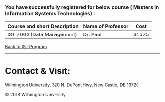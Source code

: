 ### You have successfully registered for below course ( Masters in  Information Systems Technologies) :


|Course and short Description| Name of Professor |Cost | 
|---| --- | --- |
|IST 7000 (Data Management) | Dr. Paul | $1575 |

<a href="https://tuojeanbaptiste.github.io/TeamC/msist.html" style="right;">Back to IST Program</a>

---

# Contact & Visit: 
Wilmington University, 
320 N. 
DuPont Hwy, 
New Castle, DE 19720 

<div>
   &copy; 2018 Wilmington University
</div>
